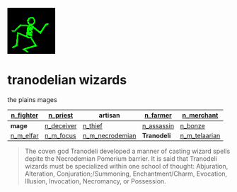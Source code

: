 ![dancer](assets/dancer.gif)

# tranodelian wizards

 the plains mages

|  [n_fighter](n_fighter.md)  |  [n_priest](n_priest.md)      | **artisan**                             |  [n_farmer](n_farmer.md)      |  [n_merchant](n_merchant.md)        | 
| --------------------------- | ----------------------------- | --------------------------------------- | ----------------------------- | ----------------------------------- | 
| **mage**                    |  [n_deceiver](n_deceiver.md)  |  [n_thief](n_thief.md)                  |  [n_assassin](n_assassin.md)  |  [n_bonze](n_bonze.md)              | 
|  [n_m_elfar](n_m_elfar.md)  |  [n_m_focus](n_m_focus.md)    |  [n_m_necrodemian](n_m_necrodemian.md)  | **Tranodeli**                 |  [n_m_telaarian](n_m_telaarian.md)  | 
>
>   The coven god Tranodeli developed a manner of casting wizard spells depite the Necrodemian Pomerium barrier. It is said that Tranodeli wizards must be specialized within one school of thought: Abjuration, Alteration, Conjuration;/Summoning, Enchantment/Charm, Evocation, Illusion, Invocation, Necromancy, or Possession. 

 